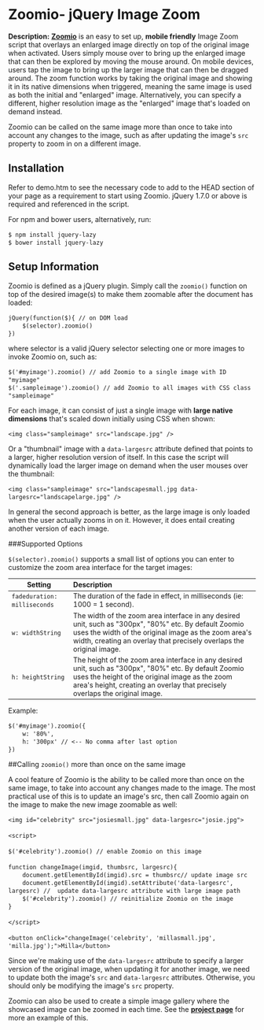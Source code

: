 # Zoomio- jQuery Image Zoom

**Description:**  **[Zoomio](http://dynamicdrive.com/dynamicindex4/zoomio/)** is an easy to set up, **mobile friendly** Image Zoom script that overlays an enlarged image directly on top of the original image when activated. Users simply mouse over to bring up the enlarged image that can then be explored by moving the mouse around. On mobile devices, users tap the image to bring up the larger image that can then be dragged around.  The zoom function works by taking the original image and showing it in its native dimensions when triggered, meaning the same image is used as both the initial and "enlarged" image. Alternatively, you can specify a different, higher resolution image as the "enlarged" image that's loaded on demand instead.

Zoomio can be called on the same image more than once to take into account any changes to the image, such as after updating the image's `src` property to zoom in on a different image.

## Installation
Refer to demo.htm to see the necessary code to add to the HEAD section of your page as a requirement to start using Zoomio. jQuery 1.7.0 or above is required and referenced in the script.

For npm and bower users, alternatively, run:

    $ npm install jquery-lazy
    $ bower install jquery-lazy

## Setup Information
Zoomio is defined as a jQuery plugin. Simply call the `zoomio()` function on top of the desired image(s) to make them zoomable after the document has loaded:

    jQuery(function($){ // on DOM load
    	$(selector).zoomio()
    })

where selector is a valid jQuery selector selecting one or more images to invoke Zoomio on, such as:

    $('#myimage').zoomio() // add Zoomio to a single image with ID "myimage"
    $('.sampleimage').zoomio() // add Zoomio to all images with CSS class "sampleimage"

For each image, it can consist of just a single image with **large native dimensions** that's scaled down initially using CSS when shown:

    <img class="sampleimage" src="landscape.jpg" />

Or a "thumbnail" image with a `data-largesrc` attribute defined that points to a larger, higher resolution version of itself. In this case the script will dynamically load the larger image on demand when the user mouses over the thumbnail:

    <img class="sampleimage" src="landscapesmall.jpg data-largesrc="landscapelarge.jpg" />

In general the second approach is better, as the large image is only loaded when the user actually zooms in on it. However, it does entail creating another version of each image.

###Supported Options

`$(selector).zoomio()` supports a small list of options you can enter to customize the zoom area interface for the target images:

| Setting        | Description           |
| ------------- |:-------------|
| `fadeduration: milliseconds`      | The duration of the fade in effect, in milliseconds (ie: 1000 = 1 second). |
| `w: widthString`      | The width of the zoom area interface in any desired unit, such as "300px", "80%" etc. By default Zoomio uses the width of the original image as the zoom area's width, creating an overlay that precisely overlaps the original image. |
| `h: heightString` | The height of the zoom area interface in any desired unit, such as "300px", "80%" etc. By default Zoomio uses the height of the original image as the zoom area's height, creating an overlay that precisely overlaps the original image. |
Example:

    $('#myimage').zoomio({
    	w: '80%',
    	h: '300px' // <-- No comma after last option
    })
##Calling `zoomio()` more than once on the same image

A cool feature of Zoomio is the ability to be called more than once on the same image, to take into account any changes made to the image. The most practical use of this is to update an image's src, then call Zoomio again on the image to make the new image zoomable as well:

    <img id="celebrity" src="josiesmall.jpg" data-largesrc="josie.jpg">
    
    <script>
    
    $('#celebrity').zoomio() // enable Zoomio on this image
    
    function changeImage(imgid, thumbsrc, largesrc){
    	document.getElementById(imgid).src = thumbsrc// update image src
    	document.getElementById(imgid).setAttribute('data-largesrc', largesrc) //  update data-largesrc attribute with large image path
    	$('#celebrity').zoomio() // reinitialize Zoomio on the image
    }
    
    </script>
    
    <button onClick="changeImage('celebrity', 'millasmall.jpg', 'milla.jpg');">Milla</button> 

Since we're making use of the `data-largesrc` attribute to specify a larger version of the original image, when updating it for another image, we need to update both the image's `src` and `data-largesrc` attributes. Otherwise, you should only be modifying the image's `src` property.

Zoomio can also be used to create a simple image gallery where the showcased image can be zoomed in each time. See the **[project page](http://dynamicdrive.com/dynamicindex4/zoomio/)** for more an example of this.